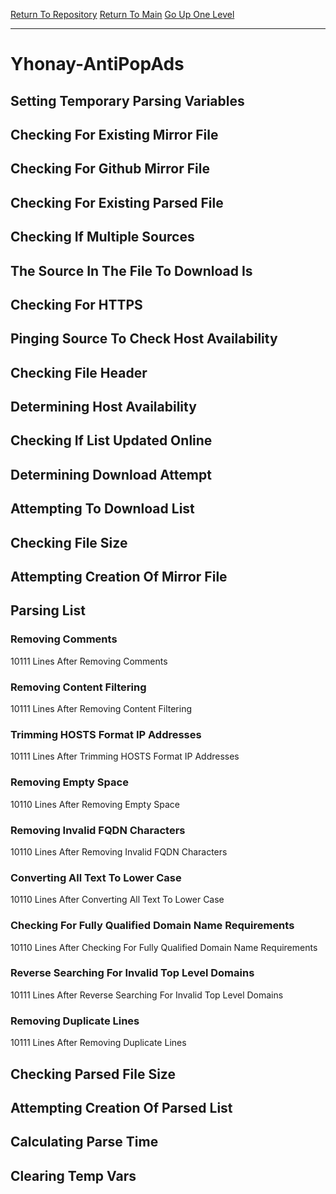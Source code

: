 [Return To Repository](https://github.com/deathbybandaid/piholeparser/)
[Return To Main](https://github.com/deathbybandaid/piholeparser/blob/master/RecentRunLogs/Mainlog.md)
[Go Up One Level](https://github.com/deathbybandaid/piholeparser/blob/master/RecentRunLogs/TopLevelScripts/30-Processing-External-Blacklists.md)
____________________________________
# Yhonay-AntiPopAds
## Setting Temporary Parsing Variables
## Checking For Existing Mirror File
## Checking For Github Mirror File
## Checking For Existing Parsed File
## Checking If Multiple Sources
## The Source In The File To Download Is
## Checking For HTTPS
## Pinging Source To Check Host Availability
## Checking File Header
## Determining Host Availability
## Checking If List Updated Online
## Determining Download Attempt
## Attempting To Download List
## Checking File Size
## Attempting Creation Of Mirror File
## Parsing List
### Removing Comments
10111 Lines After Removing Comments
### Removing Content Filtering
10111 Lines After Removing Content Filtering
### Trimming HOSTS Format IP Addresses
10111 Lines After Trimming HOSTS Format IP Addresses
### Removing Empty Space
10110 Lines After Removing Empty Space
### Removing Invalid FQDN Characters
10110 Lines After Removing Invalid FQDN Characters
### Converting All Text To Lower Case
10110 Lines After Converting All Text To Lower Case
### Checking For Fully Qualified Domain Name Requirements
10110 Lines After Checking For Fully Qualified Domain Name Requirements
### Reverse Searching For Invalid Top Level Domains
10111 Lines After Reverse Searching For Invalid Top Level Domains
### Removing Duplicate Lines
10111 Lines After Removing Duplicate Lines
## Checking Parsed File Size
## Attempting Creation Of Parsed List
## Calculating Parse Time
## Clearing Temp Vars
